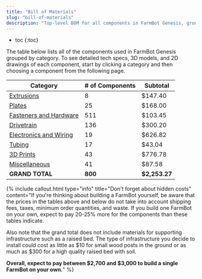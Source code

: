 ```yaml
---
title: "Bill of Materials"
slug: "bill-of-materials"
description: "Top-level BOM for all components in FarmBot Genesis, grouped by category"
---
```


* toc
{:toc}

The table below lists all of the components used in FarmBot Genesis grouped by category. To see detailed tech specs, 3D models, and 2D drawings of each component, start by clicking a category and then choosing a component from the following page.

|Category                      |# of Components               |Subtotal                      |
|------------------------------|------------------------------|------------------------------|
|[Extrusions](../Reference-Docs/bill-of-materials/extrusions.md)  |8                             |$147.40
|[Plates](../Reference-Docs/bill-of-materials/plates.md)          |25                            |$168.00
|[Fasteners and Hardware](../Reference-Docs/bill-of-materials/fasteners-and-hardware.md)|511                           |$103.45
|[Drivetrain](../Reference-Docs/bill-of-materials/drivetrain.md)  |136                           |$300.20
|[Electronics and Wiring](../Reference-Docs/bill-of-materials/electronics-and-wiring.md)|19                            |$626.82
|[Tubing](../Reference-Docs/bill-of-materials/tubing.md)          |17                            |$43.04
|[3D Prints](../Reference-Docs/bill-of-materials/3d-prints.md)    |43                            |$776.78
|[Miscellaneous](../Reference-Docs/bill-of-materials/miscellaneous.md)|41                            |$87.58
|**GRAND TOTAL**               |**800**                       |**$2,253.27**



{%
include callout.html
type="info"
title="Don't forget about hidden costs"
content="If you're thinking about building a FarmBot yourself, be aware that the prices in the tables above and below do not take into account shipping fees, taxes, minimum order quantities, and waste. If you build one FarmBot on your own, expect to pay 20-25% more for the components than these tables indicate.

Also note that the grand total does not include materials for supporting infrastructure such as a raised bed. The type of infrastructure you decide to install could cost as little as $10 for small wood posts in the ground or as much as $300 for a high quality raised bed with soil.

**Overall, expect to pay between $2,700 and $3,000 to build a single FarmBot on your own.**"
%}

